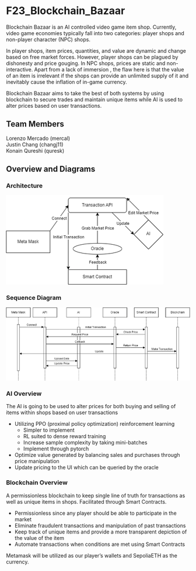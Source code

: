 # F23_Blockchain_Bazaar
Blockchain Bazaar is an AI controlled video game item shop. Currently, video game economies typically fall into two categories: player shops and non-player character (NPC) shops. 

In player shops, item prices, quantities, and value are dynamic and change based on free market forces. However, player shops can be plagued by dishonesty and price gouging. In NPC shops, prices are static and non-interactive. Apart from a lack of immersion , the flaw here is that the value of an item is irrelevant if the shops can provide an unlimited supply of it and inevitably cause the inflation of in-game currency.

Blockchain Bazaar aims to take the best of both systems by using blockchain to secure trades and maintain unique items while AI is used to alter prices based on user transactions.

## Team Members
Lorenzo Mercado (mercal)  
Justin Chang (changj11)  
Konain Qureshi (quresk)

## Overview and Diagrams

### Architecture
![High-level Diagram for Architecture/Component](./assets/Architecture%20Diagram.png)

### Sequence Diagram
![High-level Diagram for Architecture/Component](./assets/Sequence%20Diagram.png)

### AI Overview
The AI is going to be used to alter prices for both buying and selling of items within shops based on user transactions
- Utilizing PPO (proximal policy optimization) reinforcement learning
    - Simpler to implement
    - RL suited to dense reward training
    - Increase sample complexity by taking mini-batches
    - Implement through pytorch
- Optimize value generated by balancing sales and purchases through price manipulation
- Update pricing to the UI which can be queried by the oracle

### Blockchain Overview
A permissionless blockchain to keep single line of truth for transactions as well as unique items in shops. Facilitated through Smart Contracts.
- Permissionless since any player should be able to participate in the market
- Eliminate fraudulent transactions and manipulation of past transactions
- Keep track of unique items and provide a more transparent depiction of the value of the item
- Automate transactions when conditions are met using Smart Contracts

Metamask will be utilized as our player’s wallets and SepoliaETH as the currency.

